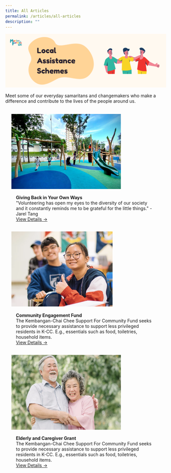 ```yaml
---
title: All Articles
permalink: /articles/all-articles
description: ""
---
```

![](/images/Website%20-%20Schemes%20Banner.png)

Meet some of our everyday samaritans and changemakers who make a difference and contribute to the lives of the people around us.

<ul style="display: grid; grid-template-columns: repeat(auto-fit, minmax(228px, 1fr)); gap: 1rem; margin: 2rem 2vw; padding: 0; list-style-type: none;"> 


<li><div style="position: relative; display: block; height: 100%;  overflow: hidden; text-decoration: none;"><div style="width:343px;height:235px;"><img style="height:235px;width:auto;" src="/images/image1.jpg"></div><div style="position: relative; display: flex; align-items: center; gap: 2em; padding: 1em 1em 0;"><h3 style="font-size: 1em; margin: 0 0 .3em;"></h3></div><p style="padding: 0 1em 1em;margin: 0; overflow: hidden;"><b>Giving Back in Your Own Ways</b><br />"Volunteering has open my eyes to the diversity of our society and it constantly reminds me to be grateful for the little things." - Jarel Tang<br><a href="/local-assistance-schemes/kcc-support-for-comm-fund">View Details -></a> </p> </div></li> 


<li><div style="position: relative; display: block; height: 100%;  overflow: hidden; text-decoration: none;"><div style="width:343px;height:235px;"><img style="height:235px;width:auto;" src="/images/image3.png"></div><div style="position: relative; display: flex; align-items: center; gap: 2em; padding: 1em 1em 0;"><h3 style="font-size: 1em; margin: 0 0 .3em;"></h3></div><p style="padding: 0 1em 1em;margin: 0; overflow: hidden;"><b>Community Engagement Fund</b><br />The Kembangan-Chai Chee Support For Community Fund seeks to provide necessary assistance to support less privileged residents in K-CC. E.g., essentials such as food, toiletries, household items. <br> <a href="/local-assistance-schemes/community-engagement-fund">View Details -></a> </p> </div></li> 

<li><div style="position: relative; display: block; height: 100%;  overflow: hidden; text-decoration: none;"><div style="width:343px;height:235px;"><img style="height:235px;width:auto;" src="/images/image2.png"></div><div style="position: relative; display: flex; align-items: center; gap: 2em; padding: 1em 1em 0;"><h3 style="font-size: 1em; margin: 0 0 .3em;"></h3></div><p style="padding: 0 1em 1em;margin: 0; overflow: hidden;"><b>Elderly and Caregiver Grant</b><br />The Kembangan-Chai Chee Support For Community Fund seeks to provide necessary assistance to support less privileged residents in K-CC. E.g., essentials such as food, toiletries, household items. <br><a href="/local-assistance-schemes/elderly-and-caregiver-grant">View Details -></a> </p> </div></li> 
	
<ul>